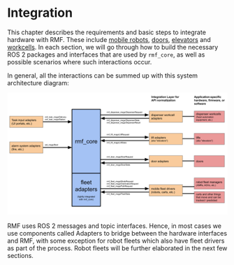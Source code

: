 <!-- # Requirements -->

<!-- robot, door, lift, workcell, etc. integration with RMF

    I have a door door
    I have an elevator / I have a lift arrow_up_down
    I have a workcell robot mechanical_arm
    I have a loose mobile robot and would like to use FreeFleet (F5)
        robot runs ROS 1
        robot runs ROS 2
        robot runs something that I wrote
        robot runs something somebody else wrote and I can't change
    I have some mobile robots with their own fleet manager(s)
        it has a REST API or some other formal API (XMLRPC)
        it has some other communication mechanism (SQL database, etc.) -->

# Integration

This chapter describes the requirements and basic steps to integrate hardware with RMF. These include [mobile robots](#mobile-robots), [doors](#doors), [elevators](#elevators) and [workcells](#workcells). In each section, we will go through how to build the necessary ROS 2 packages and interfaces that are used by `rmf_core`, as well as possible scenarios where such interactions occur.

In general, all the interactions can be summed up with this system architecture diagram:

<img src="https://raw.githubusercontent.com/osrf/rmf_core/master/docs/rmf_core_integration_diagram.png">

RMF uses ROS 2 messages and topic interfaces. Hence, in most cases we use components called Adapters to bridge between the hardware interfaces and RMF, with some exception for robot fleets which also have fleet drivers as part of the process. Robot fleets will be further elaborated in the next few sections.
